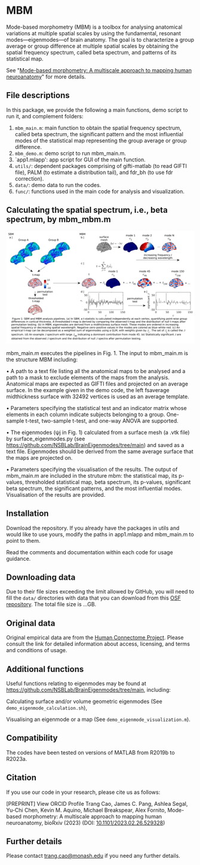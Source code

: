 # MBM
Mode-based morphometry (MBM) is a toolbox for analysing anatomical variations at multiple spatial scales by using the fundamental, resonant modes—eigenmodes—of brain anatomy. The goal is to characterize a group average or group difference at multiple spatial scales by obtaining the spatial frequency spectrum, called beta spectrum, and patterns of its statistical map.

See "[Mode-based morphometry: A multiscale approach to mapping human neuroanatomy](https://www.biorxiv.org/content/10.1101/2023.02.26.529328v1)" for more details.

## File descriptions

In this package, we provide the following a main functions, demo script to run it, and complement folders:

1. `mbm_main.m`: main function to obtain the spatial frequency spectrum, called beta spectrum, the significant pattern and the most influential modes of the statistical map representing the group average or group difference. 
2. `mbm_demo.m`: demo script to run mbm_main.m.
3. `app1.mlapp': app script for GUI of the main function.
3. `utils/`: dependent packages comprising of gifti-matlab (to read GIFTI file), PALM (to estimate a distribution tail), and fdr_bh (to use fdr correction).
4. `data/`: demo data to run the codes.
5. `func/`: functions used in the  main code for analysis and visualization.

## Calculating the spatial spectrum, i.e., beta spectrum, by mbm_mbm.m

![cover](Fig1_SBM_MBM.jpg)

mbm_main.m executes the pipelines in Fig. 1. The input to mbm_main.m is the structure MBM including:

•	A path to a text file listing all the anatomical maps to be analysed and  a path to a mask to exclude elements of the maps from the analysis. Anatomical maps are expected as GIFTI files and projected on an average surface. In the example given in the demo code, the left fsaverage midthickness surface with 32492 vertices is used as an average template.

•	Parameters specifying the statistical test and an indicator matrix whose elements in each column indicate subjects belonging to a group. One-sample t-test, two-sample t-test, and one-way ANOVA are supported.

•	The eigenmodes (ψj  in Fig. 1) calculated from a surface mesh (a .vtk file) by surface_eigenmodes.py (see https://github.com/NSBLab/BrainEigenmodes/tree/main) and saved as a text file. Eigenmodes should be derived from the same average surface that the maps are projected on.

•	Parameters specifying the visualisation of the results.
The output of mbm_main.m are included in the struture mbm: the statistical map,  its p-values, thresholded statistical map, beta spectrum, its p-values, significant beta spectrum, the significant patterns, and the most influential modes.  Visualisation of the results are provided. 


## Installation

Download the repository. If you already have the packages in utils and would like to use yours, modify the paths in app1.mlapp and mbm_main.m to point to them.

Read the comments and documentation within each code for usage guidance.

## Downloading data

Due to their file sizes exceeding the limit allowed by GitHub, you will need to fill the `data/` directories with data that you can download from this [OSF repository](https://osf.io/huz4e/). The total file size is ...GB. 

## Original data

Original empirical data are from the [Human Connectome Project](https://db.humanconnectome.org/). Please consult the link for detailed information about access, licensing, and terms and conditions of usage.

## Additional functions

Useful functions relating to eigenmodes may be found at https://github.com/NSBLab/BrainEigenmodes/tree/main, including:

Calculating surface and/or volume geometric eigenmodes (See `demo_eigenmode_calculation.sh`),

Visualising an eigenmode or a map (See `demo_eigenmode_visualization.m`).

## Compatibility

The codes have been tested on versions of MATLAB from R2019b to R2023a.

## Citation

If you use our code in your research, please cite us as follows:

[PREPRINT]  View ORCID Profile Trang Cao,  James C. Pang,  Ashlea Segal,  Yu-Chi Chen,  Kevin M. Aquino,  Michael Breakspear,  Alex Fornito, Mode-based morphometry: A multiscale approach to mapping human neuroanatomy, bioRxiv (2023) (DOI: [10.1101/2023.02.26.529328](https://www.biorxiv.org/content/10.1101/2023.02.26.529328v1))

## Further details

Please contact trang.cao@monash.edu if you need any further details.
